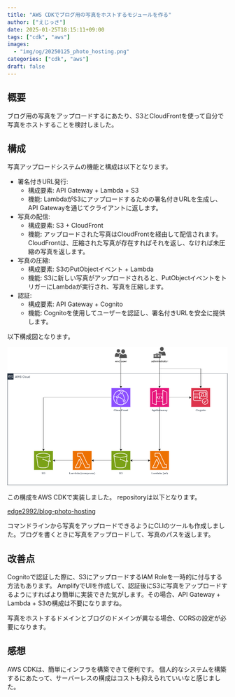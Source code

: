 ```yaml
---
title: "AWS CDKでブログ用の写真をホストするモジュールを作る"
author: ["えじっさ"]
date: 2025-01-25T18:15:11+09:00
tags: ["cdk", "aws"]
images:
  - "img/og/20250125_photo_hosting.png"
categories: ["cdk", "aws"]
draft: false
---
```


## 概要

ブログ用の写真をアップロードするにあたり、S3とCloudFrontを使って自分で写真をホストすることを検討しました。

## 構成

写真アップロードシステムの機能と構成は以下となります。

- 署名付きURL発行:
  - 構成要素: API Gateway + Lambda + S3
  - 機能: LambdaがS3にアップロードするための署名付きURLを生成し、API Gatewayを通じてクライアントに返します。
- 写真の配信:
  - 構成要素: S3 + CloudFront
  - 機能: アップロードされた写真はCloudFrontを経由して配信されます。CloudFrontは、圧縮された写真が存在すればそれを返し、なければ未圧縮の写真を返します。
- 写真の圧縮:
  - 構成要素: S3のPutObjectイベント + Lambda
  - 機能: S3に新しい写真がアップロードされると、PutObjectイベントをトリガーにLambdaが実行され、写真を圧縮します。
- 認証:
  - 構成要素: API Gateway + Cognito
  - 機能: Cognitoを使用してユーザーを認証し、署名付きURLを安全に提供します。

以下構成図となります。

![構成図](./blog-photo-hosting.drawio.png)

この構成をAWS CDKで実装しました。
repositoryは以下となります。

[edge2992/blog-photo-hosting](https://github.com/edge2992/blog-photo-hosting?tab=readme-ov-file)

コマンドラインから写真をアップロードできるようにCLIのツールも作成しました。ブログを書くときに写真をアップロードして、写真のパスを返します。

## 改善点

Cognitoで認証した際に、S3にアップロードするIAM Roleを一時的に付与する方法もあります。 AmplifyでUIを作成して、認証後にS3に写真をアップロードするようにすればより簡単に実装できた気がします。その場合、API Gateway + Lambda + S3の構成は不要になりますね。

写真をホストするドメインとブログのドメインが異なる場合、CORSの設定が必要になります。

## 感想

AWS CDKは、簡単にインフラを構築できて便利です。
個人的なシステムを構築するにあたって、サーバーレスの構成はコストも抑えられていいなと感じました。
